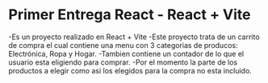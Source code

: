 # Primer Entrega React - React + Vite

-Es un proyecto realizado en React + Vite
-Este proyecto trata de un carrito de compra el cual contiene una menu con 3 categorias de producos: Electrónica, Ropa y Hogar.
-Tambien contiene un contador de lo que el usuario esta eligiendo para comprar.
-Por el momento la parte de los productos a elegir como asi los elegidos para la compra no esta incluido.
